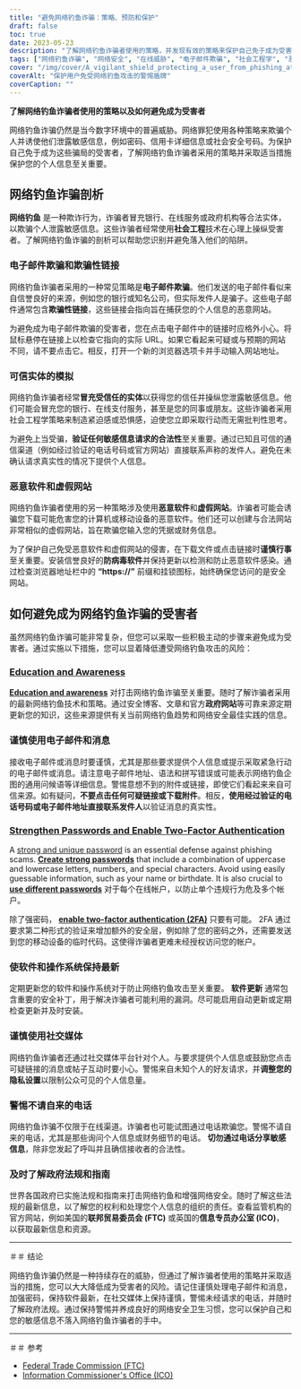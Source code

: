 ```yaml
---
title: "避免网络钓鱼诈骗：策略、预防和保护"
draft: false
toc: true
date: 2023-05-23
description: "了解网络钓鱼诈骗者使用的策略，并发现有效的策略来保护自己免于成为受害者。"
tags: ["网络钓鱼诈骗", "网络安全", "在线威胁", "电子邮件欺骗", "社会工程学", "恶意软件保护", "上网安全", "数据安全", "身份盗窃", "密码安全", "双因素认证", "软件更新", "政府规章", "在线隐私", "网络意识", "数字欺诈", "网络钓鱼意识", "社交媒体安全", "网络诈骗", "预防网络犯罪"]
cover: "/img/cover/A_vigilant_shield_protecting_a_user_from_phishing_attacks.png"
coverAlt: "保护用户免受网络钓鱼攻击的警惕盾牌"
coverCaption: ""
---
```


**了解网络钓鱼诈骗者使用的策略以及如何避免成为受害者**

网络钓鱼诈骗仍然是当今数字环境中的普遍威胁。网络罪犯使用各种策略来欺骗个人并诱使他们泄露敏感信息，例如密码、信用卡详细信息或社会安全号码。为保护自己免于成为这些骗局的受害者，了解网络钓鱼诈骗者采用的策略并采取适当措施保护您的个人信息至关重要。

## 网络钓鱼诈骗剖析

**网络钓鱼** 是一种欺诈行为，诈骗者冒充银行、在线服务或政府机构等合法实体，以欺骗个人泄露敏感信息。这些诈骗者经常使用**社会工程**技术在心理上操纵受害者。了解网络钓鱼诈骗的剖析可以帮助您识别并避免落入他们的陷阱。

### 电子邮件欺骗和欺骗性链接

网络钓鱼诈骗者采用的一种常见策略是**电子邮件欺骗**。他们发送的电子邮件看似来自信誉良好的来源，例如您的银行或知名公司，但实际发件人是骗子。这些电子邮件通常包含**欺骗性链接**，这些链接会指向旨在捕获您的个人信息的恶意网站。

为避免成为电子邮件欺骗的受害者，您在点击电子邮件中的链接时应格外小心。将鼠标悬停在链接上以检查它指向的实际 URL。如果它看起来可疑或与预期的网站不同，请不要点击它。相反，打开一个新的浏览器选项卡并手动输入网站地址。

### 可信实体的模拟

网络钓鱼诈骗者经常**冒充受信任的实体**以获得您的信任并操纵您泄露敏感信息。他们可能会冒充您的银行、在线支付服务，甚至是您的同事或朋友。这些诈骗者采用社会工程学策略来制造紧迫感或恐惧感，迫使您立即采取行动而无需批判性思考。

为避免上当受骗，**验证任何敏感信息请求的合法性**至关重要。通过已知且可信的通信渠道（例如经过验证的电话号码或官方网站）直接联系声称的发件人。避免在未确认请求真实性的情况下提供个人信息。

### 恶意软件和虚假网站

网络钓鱼诈骗者使用的另一种策略涉及使用**恶意软件**和**虚假网站**。诈骗者可能会诱骗您下载可能危害您的计算机或移动设备的恶意软件。他们还可以创建与合法网站非常相似的虚假网站，旨在欺骗您输入您的凭据或财务信息。

为了保护自己免受恶意软件和虚假网站的侵害，在下载文件或点击链接时**谨慎行事**至关重要。安装信誉良好的**防病毒软件**并保持更新以检测和防止恶意软件感染。通过检查浏览器地址栏中的 **“https://”** 前缀和挂锁图标，始终确保您访问的是安全网站。

## 如何避免成为网络钓鱼诈骗的受害者

虽然网络钓鱼诈骗可能非常复杂，但您可以采取一些积极主动的步骤来避免成为受害者。通过实施以下措施，您可以显着降低遭受网络钓鱼攻击的风险：

### [Education and Awareness](https://simeononsecurity.com/articles/how-to-build-and-manage-an-effective-cybersecurity-awareness-training-program/)

[**Education and awareness**](https://simeononsecurity.com/articles/how-to-build-and-manage-an-effective-cybersecurity-awareness-training-program/) 对打击网络钓鱼诈骗至关重要。随时了解诈骗者采用的最新网络钓鱼技术和策略。通过安全博客、文章和官方**政府网站**等可靠来源定期更新您的知识，这些来源提供有关当前网络钓鱼趋势和网络安全最佳实践的信息。

### 谨慎使用电子邮件和消息

接收电子邮件或消息时要谨慎，尤其是那些要求提供个人信息或提示采取紧急行动的电子邮件或消息。请注意电子邮件地址、语法和拼写错误或可能表示网络钓鱼企图的通用问候语等详细信息。警惕意想不到的附件或链接，即使它们看起来来自可信来源。如有疑问，**不要点击任何可疑链接或下载附件**。相反，**使用经过验证的电话号码或电子邮件地址直接联系发件人**以验证消息的真实性。

### [Strengthen Passwords and Enable Two-Factor Authentication](https://simeononsecurity.com/articles/what-are-the-diferent-kinds-of-factors-in-mfa/)

A [strong and unique password](https://simeononsecurity.com/articles/the-importance-of-password-security-and-best-practices/) is an essential defense against phishing scams. [**Create strong passwords**](https://simeononsecurity.com/articles/the-importance-of-password-security-and-best-practices/) that include a combination of uppercase and lowercase letters, numbers, and special characters. Avoid using easily guessable information, such as your name or birthdate. It is also crucial to [**use different passwords**](https://simeononsecurity.com/articles/bitwarden-and-keepassxc-vs-the-rest/) 对于每个在线帐户，以防止单个违规行为危及多个帐户。

除了强密码， [**enable two-factor authentication (2FA)**](https://simeononsecurity.com/articles/what-are-the-diferent-kinds-of-factors-in-mfa/) 只要有可能。 2FA 通过要求第二种形式的验证来增加额外的安全层，例如除了您的密码之外，还需要发送到您的移动设备的临时代码。这使得诈骗者更难未经授权访问您的帐户。

### 使软件和操作系统保持最新

定期更新您的软件和操作系统对于防止网络钓鱼攻击至关重要。 **软件更新** 通常包含重要的安全补丁，用于解决诈骗者可能利用的漏洞。尽可能启用自动更新或定期检查更新并及时安装。

### 谨慎使用社交媒体

网络钓鱼诈骗者还通过社交媒体平台针对个人。与要求提供个人信息或鼓励您点击可疑链接的消息或帖子互动时要小心。警惕来自未知个人的好友请求，并**调整您的隐私设置**以限制公众可见的个人信息量。

### 警惕不请自来的电话

网络钓鱼诈骗不仅限于在线渠道。诈骗者也可能试图通过电话欺骗您。警惕不请自来的电话，尤其是那些询问个人信息或财务细节的电话。 **切勿通过电话分享敏感信息**，除非您发起了呼叫并且确信接收者的合法性。

### 及时了解政府法规和指南

世界各国政府已实施法规和指南来打击网络钓鱼和增强网络安全。随时了解这些法规的最新信息，以了解您的权利和处理您个人信息的组织的责任。查看监管机构的官方网站，例如美国的**联邦贸易委员会 (FTC)** 或英国的**信息专员办公室 (ICO)**，以获取最新信息和资源。

______

＃＃ 结论

网络钓鱼诈骗仍然是一种持续存在的威胁，但通过了解诈骗者使用的策略并采取适当的措施，您可以大大降低成为受害者的风险。请记住谨慎处理电子邮件和消息，加强密码，保持软件最新，在社交媒体上保持谨慎，警惕未经请求的电话，并随时了解政府法规。通过保持警惕并养成良好的网络安全卫生习惯，您可以保护自己和您的敏感信息不落入网络钓鱼诈骗者的手中。

______

＃＃ 参考

- [Federal Trade Commission (FTC)](https://www.ftc.gov/)
- [Information Commissioner's Office (ICO)](https://ico.org.uk/)
